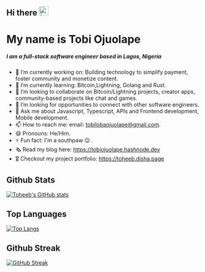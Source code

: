 ## Hi there <img src="https://user-images.githubusercontent.com/1303154/88677602-1635ba80-d120-11ea-84d8-d263ba5fc3c0.gif" width="24px" height="24px" alt="hello">

# My name is Tobi Ojuolape

##### I am a full-stack software engineer based in Lagos, Nigeria


- 🔭 I’m currently working on: Building technology to simplify payment, foster community and monetize content.
- 🌱 I’m currently learning: Bitcoin,Lightning, Golang and Rust.
- 👯 I’m looking to collaborate on Bitcoin/Lightning projects, creator apps, community-based projects like chat and games.
- 🤔 I’m looking for opportunities to connect with other software engineers.
- 💬 Ask me about Javascript, Typescript, APIs and Frontend development, Mobile development.
- 📫 How to reach me: email: tobilobaojuolape@gmail.com.
- 😄 Pronouns: He/Him.
- ⚡ Fun fact: I'm a southpaw 😉 .
- 🗞️ Read my blog here: https://tobiojuolape.hashnode.dev
- 🎖️ Checkout my project portfolio: https://toheeb.disha.page



## Github Stats 
[![Toheeb's GitHub stats](https://github-readme-stats.vercel.app/api?username=Toheeb-Ojuolape&theme=light&show_icons=true)](https://github.com/anuraghazra/github-readme-stats)

## Top Languages 

[![Top Langs](https://github-readme-stats.vercel.app/api/top-langs/?username=Toheeb-Ojuolape&layout=donut-vertical&langs_count=10)](https://github.com/anuraghazra/github-readme-stats)

## Github Streak
[![GitHub Streak](https://github-readme-streak-stats.herokuapp.com?user=Toheeb-Ojuolape&theme=light&hide_border=true)](https://git.io/streak-stats)
